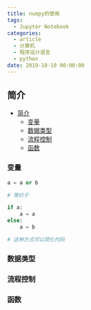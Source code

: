 ```yaml
---
title: numpy的使用
tags:
  - Jupyter Notebook
categories:
  - article
  - 计算机
  - 程序设计语言
  - python
date: 2019-10-10 00:00:00
---
```


## 简介

- [简介](#简介)
  - [变量](#变量)
  - [数据类型](#数据类型)
  - [流程控制](#流程控制)
  - [函数](#函数)

### 变量

```Python
a = a or b

# 等价于

if a:
    a = a
else:
    a = b

# 这种方式可以简化代码
```

### 数据类型

### 流程控制

### 函数
